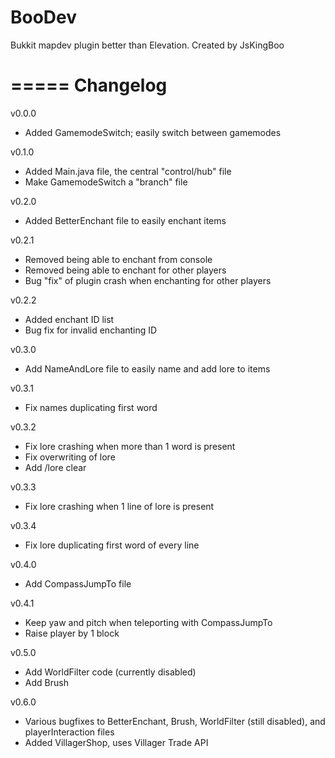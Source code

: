 BooDev
======

Bukkit mapdev plugin better than Elevation.
Created by JsKingBoo

=====
Changelog
=====

v0.0.0
 - Added GamemodeSwitch; easily switch between gamemodes

v0.1.0
 - Added Main.java file, the central "control/hub" file
 - Make GamemodeSwitch a "branch" file

v0.2.0
 - Added BetterEnchant file to easily enchant items

v0.2.1
 - Removed being able to enchant from console
 - Removed being able to enchant for other players
 - Bug "fix" of plugin crash when enchanting for other players
 
v0.2.2
 - Added enchant ID list
 - Bug fix for invalid enchanting ID
 
v0.3.0
 - Add NameAndLore file to easily name and add lore to items

v0.3.1
 - Fix names duplicating first word
 
v0.3.2
 - Fix lore crashing when more than 1 word is present
 - Fix overwriting of lore
 - Add /lore clear
 
v0.3.3
 - Fix lore crashing when 1 line of lore is present
 
v0.3.4
 - Fix lore duplicating first word of every line
 
v0.4.0
 - Add CompassJumpTo file

v0.4.1
 - Keep yaw and pitch when teleporting with CompassJumpTo
 - Raise player by 1 block
 
v0.5.0
 - Add WorldFilter code (currently disabled)
 - Add Brush
 
v0.6.0
 - Various bugfixes to BetterEnchant, Brush, WorldFilter (still disabled), and playerInteraction files
 - Added VillagerShop, uses Villager Trade API